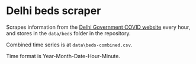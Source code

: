 # Delhi beds scraper

Scrapes information from the [Delhi Government COVID website](https://coronabeds.jantasamvad.org/) every hour, and stores in the `data/beds` folder in the repository.

Combined time series is at `data\beds-combined.csv`.

Time format is Year-Month-Date-Hour-Minute.